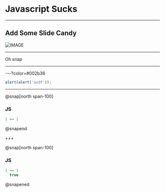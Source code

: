 # Javascript Sucks

---

## Add Some Slide Candy

![IMAGE](assets/img/presentation.png)

---

Oh snap

---

---?color=#002b36


```javascript zoom-18
alert(alert('asdf'));
```

---

@snap[north span-100]
### JS

```javascript zoom-18
1 == 1
```
@snapend

+++

@snap[north span-100]
### JS

```javascript zoom-18
1 == 1
  true
```
@snapened
